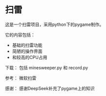 # 扫雷

这是一个扫雷项目，采用python下的pygame制作。

它的内容包括：
- 基础的扫雷功能
- 简陋的操作界面
- 和较高的CPU占用

下载：
    包括  minesweeper.py  和  record.py 

参考：
    微软扫雷

感谢：
    感谢DeepSeek补充了pygame上的知识
